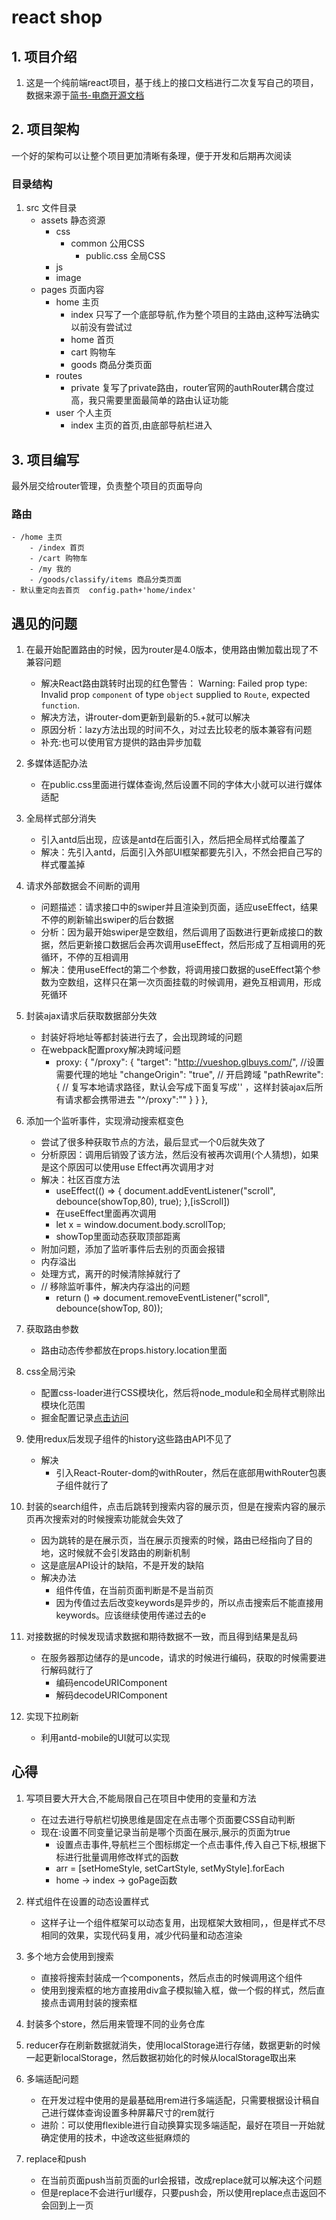 # react shop
## **1. 项目介绍**
1. 这是一个纯前端react项目，基于线上的接口文档进行二次复写自己的项目，数据来源于[简书-电商开源文档](https://www.jianshu.com/p/a5bad5245fa5)

## **2. 项目架构**
一个好的架构可以让整个项目更加清晰有条理，便于开发和后期再次阅读

### **目录结构**
1. src 文件目录
    - assets 静态资源
        - css
            - common 公用CSS
                - public.css 全局CSS
        - js
        - image
    - pages  页面内容
        - home 主页
            - index 只写了一个底部导航,作为整个项目的主路由,这种写法确实以前没有尝试过
            - home 首页
            - cart 购物车
            - goods 商品分类页面
        - routes
            - private 复写了private路由，router官网的authRouter耦合度过高，我只需要里面最简单的路由认证功能
        - user  个人主页
            - index  主页的首页,由底部导航栏进入

## **3. 项目编写**
最外层交给router管理，负责整个项目的页面导向
### 路由
    - /home 主页
        - /index 首页
        - /cart 购物车
        - /my 我的
        - /goods/classify/items 商品分类页面
    - 默认重定向去首页  config.path+'home/index'

## 遇见的问题
1. 在最开始配置路由的时候，因为router是4.0版本，使用路由懒加载出现了不兼容问题
    - 解决React路由跳转时出现的红色警告： Warning: Failed prop type: Invalid prop `component` of type `object` supplied to `Route`, expected `function`.
    - 解决方法，讲router-dom更新到最新的5.+就可以解决
    - 原因分析：lazy方法出现的时间不久，对过去比较老的版本兼容有问题
    - 补充:也可以使用官方提供的路由异步加载

2. 多媒体适配办法
    - 在public.css里面进行媒体查询,然后设置不同的字体大小就可以进行媒体适配

3. 全局样式部分消失
    - 引入antd后出现，应该是antd在后面引入，然后把全局样式给覆盖了
    - 解决：先引入antd，后面引入外部UI框架都要先引入，不然会把自己写的样式覆盖掉

4. 请求外部数据会不间断的调用
    - 问题描述：请求接口中的swiper并且渲染到页面，适应useEffect，结果不停的刷新输出swiper的后台数据
    - 分析：因为最开始swiper是空数组，然后调用了函数进行更新成接口的数据，然后更新接口数据后会再次调用useEffect，然后形成了互相调用的死循环，不停的互相调用
    - 解决：使用useEffect的第二个参数，将调用接口数据的useEffect第个参数为空数组，这样只在第一次页面挂载的时候调用，避免互相调用，形成死循环

5. 封装ajax请求后获取数据部分失效
    - 封装好将地址等都封装进行去了，会出现跨域的问题
    - 在webpack配置proxy解决跨域问题
        - proxy: {
            "/proxy": {
                "target": "http://vueshop.glbuys.com/", //设置需要代理的地址
                "changeOrigin": "true", // 开启跨域
                "pathRewrite": { // 复写本地请求路径，默认会写成下面复写成''  ，这样封装ajax后所有请求都会携带进去
                "^/proxy":""
                }
            }
        },

6. 添加一个监听事件，实现滑动搜索框变色
    - 尝试了很多种获取节点的方法，最后显式一个0后就失效了
    - 分析原因：调用后销毁了该方法，然后没有被再次调用(个人猜想)，如果是这个原因可以使用use
    Effect再次调用才对
    - 解决：社区百度方法
        - useEffect(() => {
            document.addEventListener("scroll", debounce(showTop,80), true);
        },[isScroll]) 
        - 在useEffect里面再次调用
        - let x = window.document.body.scrollTop;
        - showTop里面动态获取顶部距离
    - 附加问题，添加了监听事件后去别的页面会报错
    - 内存溢出
    - 处理方式，离开的时候清除掉就行了
    - // 移除监听事件，解决内存溢出的问题
        - return () => document.removeEventListener("scroll", debounce(showTop, 80));

7. 获取路由参数
    - 路由动态传参都放在props.history.location里面

8. css全局污染
    - 配置css-loader进行CSS模块化，然后将node_module和全局样式剔除出模块化范围
    - 掘金配置记录[点击访问](https://juejin.cn/post/6967621876126318605)

9. 使用redux后发现子组件的history这些路由API不见了
    - 解决
        - 引入React-Router-dom的withRouter，然后在底部用withRouter包裹子组件就行了

10. 封装的search组件，点击后跳转到搜索内容的展示页，但是在搜索内容的展示页再次搜索对的时候搜索功能就会失效了
    - 因为跳转的是在展示页，当在展示页搜索的时候，路由已经指向了目的地，这时候就不会引发路由的刷新机制
    - 这是底层API设计的缺陷，不是开发的缺陷
    - 解决办法
        - 组件传值，在当前页面判断是不是当前页
        - 因为传值过去后改变keywords是异步的，所以点击搜索后不能直接用keywords。应该继续使用传递过去的e

11. 对接数据的时候发现请求数据和期待数据不一致，而且得到结果是乱码
    - 在服务器那边储存的是uncode，请求的时候进行编码，获取的时候需要进行解码就行了
        - 编码encodeURIComponent
        - 解码decodeURIComponent

12. 实现下拉刷新
    - 利用antd-mobile的UI就可以实现

## 心得
1. 写项目要大开大合,不能局限自己在项目中使用的变量和方法
    - 在过去进行导航栏切换思维是固定在点击哪个页面要CSS自动判断
    - 现在:设置不同变量记录当前是哪个页面在展示,展示的页面为true
        - 设置点击事件,导航栏三个图标绑定一个点击事件,传入自己下标,根据下标进行批量调用修改样式的函数
        - arr = [setHomeStyle, setCartStyle, setMyStyle].forEach
        - home -> index -> goPage函数

2. 样式组件在设置的动态设置样式
    - 这样子让一个组件框架可以动态复用，出现框架大致相同，，但是样式不尽相同的效果，实现代码复用，减少代码量和动态渲染

3. 多个地方会使用到搜索
    - 直接将搜索封装成一个components，然后点击的时候调用这个组件
    - 使用到搜索框的地方直接用div盒子模拟输入框，做一个假的样式，然后直接点击调用封装的搜索框

4. 封装多个store，然后用来管理不同的业务仓库

5. reducer存在刷新数据就消失，使用localStorage进行存储，数据更新的时候一起更新localStorage，然后数据初始化的时候从localStorage取出来

6. 多端适配问题
    - 在开发过程中使用的是最基础用rem进行多端适配，只需要根据设计稿自己进行媒体查询设置多种屏幕尺寸的rem就行
    - 进阶：可以使用flexible进行自动换算实现多端适配，最好在项目一开始就确定使用的技术，中途改这些挺麻烦的

7. replace和push
    - 在当前页面push当前页面的url会报错，改成replace就可以解决这个问题
    - 但是replace不会进行url缓存，只要push会，所以使用replace点击返回不会回到上一页